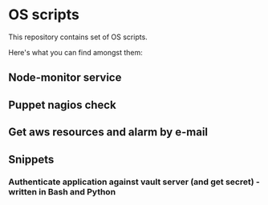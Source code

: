 # OS scripts
This repository contains set of OS scripts.

Here's what you can find amongst them:
## Node-monitor service

## Puppet nagios check

## Get aws resources and alarm by e-mail

## Snippets
### Authenticate application against vault server (and get secret) - written in Bash and Python

